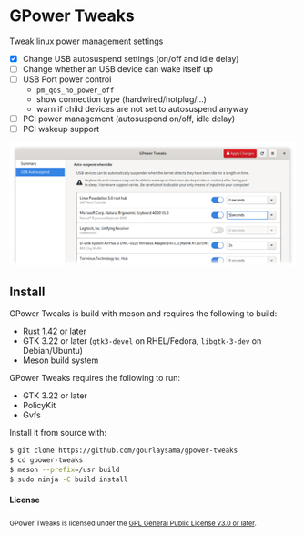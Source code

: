 # GPower Tweaks
Tweak linux power management settings

- [x] Change USB autosuspend settings (on/off and idle delay)
- [ ] Change whether an USB device can wake itself up
- [ ] USB Port power control
  - `pm_qos_no_power_off`
  - show connection type (hardwired/hotplug/...)
  - warn if child devices are not set to autosuspend anyway
- [ ] PCI power management (autosuspend on/off, idle delay)
- [ ] PCI wakeup support

![example screenshot](doc/readme_screenshot.png)

## Install

GPower Tweaks is build with meson and requires the following to build:

- [Rust 1.42 or later][1]
- GTK 3.22 or later  (`gtk3-devel` on RHEL/Fedora, `libgtk-3-dev` on Debian/Ubuntu)
- Meson build system

GPower Tweaks requires the following to run:

- GTK 3.22 or later
- PolicyKit
- Gvfs

Install it from source with:

```sh
$ git clone https://github.com/gourlaysama/gpower-tweaks
$ cd gpower-tweaks
$ meson --prefix=/usr build
$ sudo ninja -C build install
```

#### License

<sub>
GPower Tweaks  is licensed under the <a href="COPYING">GPL General Public License v3.0 or later</a>.
</sub>

[1]: https://www.rust-lang.org/tools/install